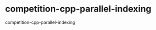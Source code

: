 competition-cpp-parallel-indexing
=================================

competition-cpp-parallel-indexing

